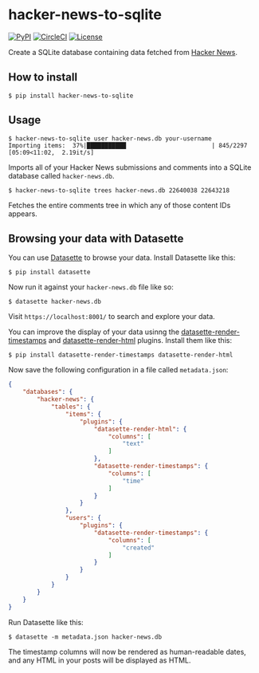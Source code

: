 # hacker-news-to-sqlite

[![PyPI](https://img.shields.io/pypi/v/hacker-news-to-sqlite.svg)](https://pypi.org/project/hacker-news-to-sqlite/)
[![CircleCI](https://circleci.com/gh/dogsheep/hacker-news-to-sqlite.svg?style=svg)](https://circleci.com/gh/dogsheep/hacker-news-to-sqlite)
[![License](https://img.shields.io/badge/license-Apache%202.0-blue.svg)](https://github.com/dogsheep/hacker-news-to-sqlite/blob/master/LICENSE)

Create a SQLite database containing data fetched from [Hacker News](https://news.ycombinator.com/).

## How to install

    $ pip install hacker-news-to-sqlite

## Usage

    $ hacker-news-to-sqlite user hacker-news.db your-username
    Importing items:  37%|███████████                        | 845/2297 [05:09<11:02,  2.19it/s]

Imports all of your Hacker News submissions and comments into a SQLite database called `hacker-news.db`.

    $ hacker-news-to-sqlite trees hacker-news.db 22640038 22643218

Fetches the entire comments tree in which any of those content IDs appears.

## Browsing your data with Datasette

You can use [Datasette](https://datasette.readthedocs.org/) to browse your data. Install Datasette like this:

    $ pip install datasette

Now run it against your `hacker-news.db` file like so:

    $ datasette hacker-news.db

Visit `https://localhost:8001/` to search and explore your data.

You can improve the display of your data usinng the [datasette-render-timestamps](https://github.com/simonw/datasette-render-timestamps) and [datasette-render-html](https://github.com/simonw/datasette-render-html) plugins. Install them like this:

    $ pip install datasette-render-timestamps datasette-render-html

Now save the following configuration in a file called `metadata.json`:

```json
{
    "databases": {
        "hacker-news": {
            "tables": {
                "items": {
                    "plugins": {
                        "datasette-render-html": {
                            "columns": [
                                "text"
                            ]
                        },
                        "datasette-render-timestamps": {
                            "columns": [
                                "time"
                            ]
                        }
                    }
                },
                "users": {
                    "plugins": {
                        "datasette-render-timestamps": {
                            "columns": [
                                "created"
                            ]
                        }
                    }
                }
            }
        }
    }
}
```
Run Datasette like this:

    $ datasette -m metadata.json hacker-news.db

The timestamp columns will now be rendered as human-readable dates, and any HTML in your posts will be displayed as HTML.
